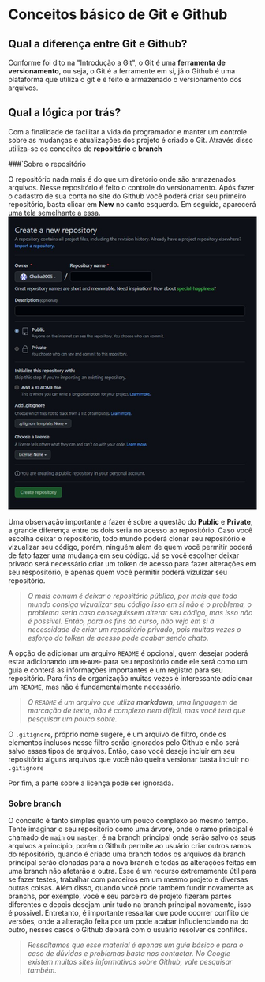 # Conceitos básico de Git e Github

## Qual a diferença entre Git e Github?

Conforme foi dito na "Introdução a Git", o Git é uma **ferramenta de versionamento**, ou seja, o Git é a ferramente em si, já o Github é uma plataforma que utiliza o git e é feito e armazenado o versionamento dos arquivos.

## Qual a lógica por trás?

Com a finalidade de facilitar a vida do programador e manter um controle sobre as mudanças e atualizações dos projeto é criado o Git. Através disso utiliza-se os conceitos de **repositório** e **branch**

###`Sobre o repositório

O repositório nada mais é do que um diretório onde são armazenados arquivos. Nesse repositório é feito o controle do versionamento. Após fazer o cadastro de sua conta no site do Github você poderá criar seu primeiro repositório, basta clicar em **New** no canto esquerdo. Em seguida, aparecerá uma tela semelhante a essa.
![](img/TelaRepo.jpg)

Uma observação importante a fazer é sobre a questão do **Public** e **Private**, a grande diferença entre os dois seria no acesso ao repositório. Caso você escolha deixar o repositório, todo mundo poderá clonar seu repositório e vizualizar seu código, porém, ninguém além de quem você permitir poderá de fato fazer uma mudança em seu código. Já se você escolher deixar privado será necessário criar um tolken de acesso para fazer alterações em seu respositório, e apenas quem você permitir poderá vizulizar seu repositório.

> *O mais comum é deixar o repositório público, por mais que todo mundo consiga vizualizar seu código isso em si não é o problema, o problema seria caso conseguissem alterar seu código, mas isso não é possível. Então, para os fins do curso, não vejo em si a necessidade de criar um repositório privado, pois muitas vezes o esforço do tolken de acesso pode acabar sendo chato.*

A opção de adicionar um arquivo `README` é opcional, quem desejar poderá estar adicionando um `README` para seu repositório onde ele será como um guia e conterá as informações importantes e um registro para seu repositório. Para fins de organização muitas vezes é interessante adicionar um `README`, mas não é fundamentalmente necessário.

> *O `README` é um arquivo que utliza **markdown**, uma linguagem de marcação de texto, não é complexo nem difícil, mas você terá que pesquisar um pouco sobre.*

O `.gitignore`, próprio nome sugere, é um arquivo de filtro, onde os elementos inclusos nesse filtro serão ignorados pelo Github e não será salvo esses tipos de arquivos. Então, caso você deseje incluir em seu repositório alguns arquivos que você não queira versionar basta incluir no `.gitignore`

Por fim, a parte sobre a licença pode ser ignorada. 

### Sobre branch

O conceito é tanto simples quanto um pouco complexo ao mesmo tempo. Tente imaginar o seu repositório como uma árvore, onde o ramo principal é chamado de `main` ou `master`, é na branch principal onde serão salvo os seus arquivos a princípio, porém o Github permite ao usuário criar outros ramos do repositório, quando é criado uma branch todos os arquivos da branch principal serão clonadas para a nova branch e todas as alterações feitas em uma branch não afetarão a outra. Esse é um recurso extremamente útil para se fazer testes, trabalhar com parceiros em um mesmo projeto e diversas outras coisas. Além disso, quando você pode também fundir novamente as branchs, por exemplo, você e seu parceiro de projeto fizeram partes diferentes e depois desejam unir tudo na branch principal novamente, isso é possivel. Entretanto, é importante ressaltar que pode ocorrer conflito de versões, onde a alteração feita por um pode acabar influcienciando na do outro, nesses casos o Github deixará com o usuário resolver os conflitos.

> *Ressaltamos que esse material é apenas um guia básico e para o caso de dúvidas e problemas basta nos contactar. No Google existem muitos sites informativos sobre Github, vale pesquisar também.*

